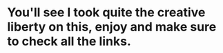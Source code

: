 # You'll see I took quite the creative liberty on this, enjoy and make sure to check all the links.
